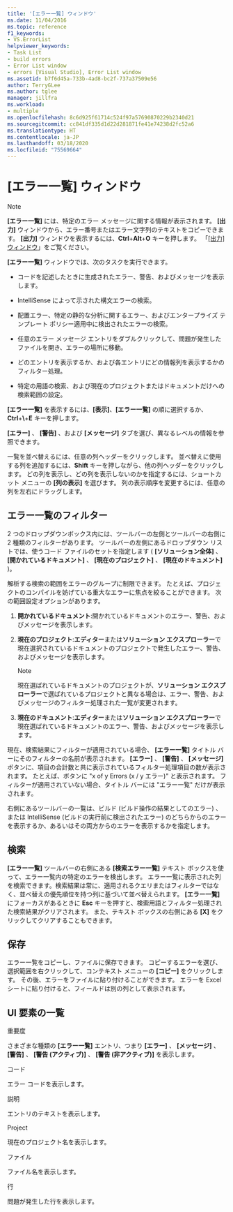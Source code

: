 ```yaml
---
title: '[エラー一覧] ウィンドウ'
ms.date: 11/04/2016
ms.topic: reference
f1_keywords:
- VS.ErrorList
helpviewer_keywords:
- Task List
- build errors
- Error List window
- errors [Visual Studio], Error List window
ms.assetid: b7f6d45a-733b-4ad8-bc2f-737a37509e56
author: TerryGLee
ms.author: tglee
manager: jillfra
ms.workload:
- multiple
ms.openlocfilehash: 8c6d925f61714c524f97a57690870229b2340d21
ms.sourcegitcommit: cc841df335d1d22d281871fe41e74238d2fc52a6
ms.translationtype: HT
ms.contentlocale: ja-JP
ms.lasthandoff: 03/18/2020
ms.locfileid: "75569664"
---
```

# <a name="error-list-window"></a>[エラー一覧] ウィンドウ

> [!NOTE]
> **[エラー一覧]** には、特定のエラー メッセージに関する情報が表示されます。 **[出力]** ウィンドウから、エラー番号またはエラー文字列のテキストをコピーできます。 **[出力]** ウィンドウを表示するには、**Ctrl**+**Alt**+**O** キーを押します。 「[[出力] ウィンドウ](../../ide/reference/output-window.md)」をご覧ください。

**[エラー一覧]** ウィンドウでは、次のタスクを実行できます。

- コードを記述したときに生成されたエラー、警告、およびメッセージを表示します。

- IntelliSense によって示された構文エラーの検索。

- 配置エラー、特定の静的な分析に関するエラー、およびエンタープライズ テンプレート ポリシー適用中に検出されたエラーの検索。

- 任意のエラー メッセージ エントリをダブルクリックして、問題が発生したファイルを開き、エラーの場所に移動。

- どのエントリを表示するか、および各エントリにどの情報列を表示するかのフィルター処理。

- 特定の用語の検索、および現在のプロジェクトまたはドキュメントだけへの検索範囲の設定。

**[エラー一覧]** を表示するには、**[表示]**、**[エラー一覧]** の順に選択するか、**Ctrl**+**\\**+**E** キーを押します。

**[エラー]** 、 **[警告]** 、および **[メッセージ]** タブを選び、異なるレベルの情報を参照できます。

一覧を並べ替えるには、任意の列ヘッダーをクリックします。 並べ替えに使用する列を追加するには、**Shift** キーを押しながら、他の列ヘッダーをクリックします。 どの列を表示し、どの列を表示しないのかを指定するには、ショートカット メニューの **[列の表示]** を選びます。 列の表示順序を変更するには、任意の列を左右にドラッグします。

## <a name="error-list-filters"></a>エラー一覧のフィルター

2 つのドロップダウンボックス内には、ツールバーの左側とツールバーの右側に 2 種類のフィルターがあります。 ツールバーの左側にあるドロップダウン リストでは、使うコード ファイルのセットを指定します ( **[ソリューション全体]** 、 **[開かれているドキュメント]** 、 **[現在のプロジェクト]** 、 **[現在のドキュメント]** )。

解析する検索の範囲をエラーのグループに制限できます。 たとえば、プロジェクトのコンパイルを妨げている重大なエラーに焦点を絞ることができます。 次の範囲設定オプションがあります。

1. **開かれているドキュメント**:開かれているドキュメントのエラー、警告、およびメッセージを表示します。

2. **現在のプロジェクト**:**エディター**または**ソリューション エクスプローラー**で現在選択されているドキュメントのプロジェクトで発生したエラー、警告、およびメッセージを表示します。

    > [!NOTE]
    > 現在選ばれているドキュメントのプロジェクトが、**ソリューション エクスプローラー**で選ばれているプロジェクトと異なる場合は、エラー、警告、およびメッセージのフィルター処理された一覧が変更されます。

3. **現在のドキュメント**:**エディター**または**ソリューション エクスプローラー**で現在選ばれているドキュメントのエラー、警告、およびメッセージを表示します。

現在、検索結果にフィルターが適用されている場合、 **[エラー一覧]** タイトル バーにそのフィルターの名前が表示されます。 **[エラー]** 、 **[警告]** 、 **[メッセージ]** ボタンに、項目の合計数と共に表示されているフィルター処理項目の数が表示されます。 たとえば、ボタンに "x of y Errors (x / y エラー)" と表示されます。 フィルターが適用されていない場合、タイトル バーには "エラー一覧" だけが表示されます。

右側にあるツールバーの一覧は、ビルド (ビルド操作の結果としてのエラー) 、または IntelliSense (ビルドの実行前に検出されたエラー) のどちらからのエラーを表示するか、あるいはその両方からのエラーを表示するかを指定します。

## <a name="search"></a>検索

**[エラー一覧]** ツールバーの右側にある **[検索エラー一覧]** テキスト ボックスを使って、エラー一覧内の特定のエラーを検出します。 エラー一覧に表示された列を検索できます。検索結果は常に、適用されるクエリまたはフィルターではなく、並べ替えの優先順位を持つ列に基づいて並べ替えられます。 **[エラー一覧]** にフォーカスがあるときに **Esc** キーを押すと、検索用語とフィルター処理された検索結果がクリアされます。 また、テキスト ボックスの右側にある **[X]** をクリックしてクリアすることもできます。

## <a name="save"></a>保存

エラー一覧をコピーし、ファイルに保存できます。 コピーするエラーを選び、選択範囲を右クリックして、コンテキスト メニューの **[コピー]** をクリックします。 その後、エラーをファイルに貼り付けることができます。 エラーを Excel シートに貼り付けると、フィールドは別の列として表示されます。

## <a name="ui-element-list"></a>UI 要素の一覧

重要度

さまざまな種類の **[エラー一覧]** エントリ、つまり **[エラー]** 、 **[メッセージ]** 、 **[警告]** 、 **[警告 (アクティブ)]** 、 **[警告 (非アクティブ)]** を表示します。

コード

エラー コードを表示します。

説明

エントリのテキストを表示します。

Project

現在のプロジェクト名を表示します。

ファイル

ファイル名を表示します。

行

問題が発生した行を表示します。
